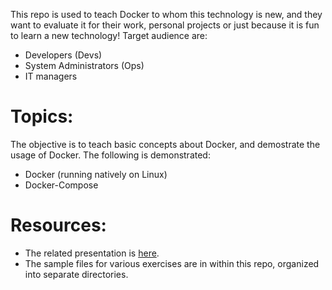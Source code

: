 This repo is used to teach Docker to whom this technology is new, and they want to evaluate it for their work, personal projects or just because it is fun to learn a new technology! Target audience are:
* Developers (Devs)
* System Administrators (Ops)
* IT managers

# Topics:
The objective is to teach basic concepts about Docker, and demostrate the usage of Docker. The following is demonstrated:
* Docker (running natively on Linux)
* Docker-Compose 

# Resources:
* The related presentation is [here](https://docs.google.com/presentation/d/1Xnf5X6dxLQ9uX5vGlmZ36Y8F8NqfHTzZgEE954010hA/edit?usp=sharing).
* The sample files for various exercises are in within this repo, organized into separate directories.


